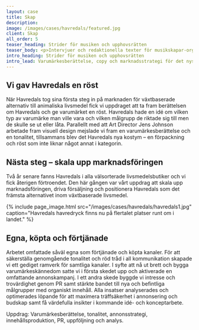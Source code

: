 ```yaml
---
layout: case
title: Skap
description: 
image: /images/cases/havredals/featured.jpg
client: Skap
all_order: 5
teaser_heading: Strider för musiken och upphovsrätten
teaser_body: <p>Intervjuer och redaktionella texter för musikskapar-organisationen SKAP.</p>
intro_heading: Strider för musiken och upphovsrätten
intro_lead: Varumärkesberättelse, copy och marknadsstrategi för det nystartade företaget som tillverkar havrebaserade livsmedel.
---
```

## Vi gav Havredals en röst

När Havredals tog sina första steg in på marknaden för växtbaserade alternativ till animaliska livsmedel fick vi uppdraget att ta fram berättelsen om Havredals och ge varumärket en röst. Havredals hade en idé om vilken typ av varumärke man ville vara och vilken målgrupp de riktade sig till men de skulle se ut eller låta. Parallellt med att Art Director Jens Johnson arbetade fram visuell design mejslade vi fram en varumärkesberättelse och en tonalitet, tillsammans blev det Havredals nya kostym – en förpackning och röst som inte liknar något annat i kategorin.

## Nästa steg – skala upp marknadsföringen

Två år senare fanns Havredals i alla välsorterade livsmedelsbutiker och vi fick återigen förtroendet. Den här gången var vårt uppdrag att skala upp marknadsföringen, driva försäljning och positionera Havredals som det främsta alternativet inom växtbaserade livsmedel.

{%
  include page_image.html
  src="/images/cases/havredals/havredals1.jpg"
  caption="Havredals havredryck finns nu på flertalet platser runt om i landet."
%}

## Egna, köpta och förtjänade

Arbetet omfattade såväl egna som förtjänade och köpta kanaler. För att säkerställa genomgående tonalitet och röd tråd i all kommunikation skapade vi ett gediget ramverk för samtliga kanaler. I syfte att nå ut brett och bygga varumärkeskännedom satte vi i första skedet upp och aktiverade en omfattande annonskampanj. I ett andra skede byggde vi intresse och trovärdighet genom PR samt stärkte bandet till nya och befintliga målgrupper med organiskt innehåll. Alla insatser analyserades och optimerades löpande för att maximera träffsäkerhet i annonsering och budskap samt få värdefulla insikter i kommande idé- och konceptarbete.

Uppdrag: Varumärkesberättelse, tonalitet, annonsstrategi, innehållsproduktion, PR, uppföljning och analys. 
